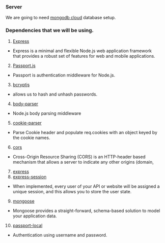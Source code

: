 ### Server

We are going to need [mongodb cloud](https://cloud.mongodb.com/v2/608af71606d7322205e056a0#clusters) database setup.

### Dependencies that we will be using.

1. [Express](https://expressjs.com/)

- Express is a minimal and flexible Node.js web application framework that provides a robust set of features for web and mobile applications.

2. [Passport.js](http://www.passportjs.org/)

- Passport is authentication middleware for Node.js.

3. [bcryptjs](https://www.npmjs.com/package/bcryptjs)

- allows us to hash and unhash passwords.

4. [body-parser](https://www.npmjs.com/package/body-parser)

- Node.js body parsing middleware

5. [cookie-parser](https://www.npmjs.com/package/cookie-parser)

- Parse Cookie header and populate req.cookies with an object keyed by the cookie names.

6. [cors](https://developer.mozilla.org/en-US/docs/Web/HTTP/CORS,)

- Cross-Origin Resource Sharing (CORS) is an HTTP-header based mechanism that allows a server to indicate any other origins (domain,

7. [express]()
8. [express-session](https://www.npmjs.com/package/express-session)

- When implemented, every user of your API or website will be assigned a unique session, and this allows you to store the user state.

9. [mongoose](https://mongoosejs.com/)

- Mongoose provides a straight-forward, schema-based solution to model your application data.

10. [passport-local](http://www.passportjs.org/packages/passport-local/)

- Authentication using username and password.
